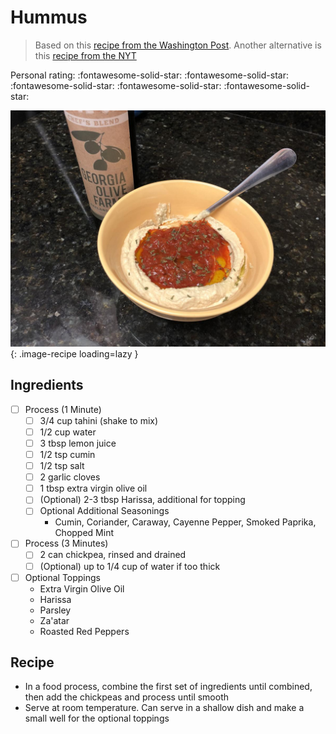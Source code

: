 # Hummus

> Based on this [recipe from the Washington Post](https://www.washingtonpost.com/recipes/speedy-homemade-hummus/16549/). Another alternative is this [recipe from the NYT](https://cooking.nytimes.com/recipes/12703-hummus)

<!-- {cts} rating=5; (User can specify rating on scale of 1-5) -->

Personal rating: :fontawesome-solid-star: :fontawesome-solid-star: :fontawesome-solid-star: :fontawesome-solid-star: :fontawesome-solid-star:

<!-- {cte} -->

<!-- {cts} name_image=hummus.jpeg; (User can specify image name) -->

![hummus.jpeg](./hummus.jpeg){: .image-recipe loading=lazy }

<!-- {cte} -->

## Ingredients

<!-- FIXME: The indented bullets don't appear correctly. May need to change spacing -->

- [ ] Process (1 Minute)
    - [ ] 3/4 cup tahini (shake to mix)
    - [ ] 1/2 cup water
    - [ ] 3 tbsp lemon juice
    - [ ] 1/2 tsp cumin
    - [ ] 1/2 tsp salt
    - [ ] 2 garlic cloves
    - [ ] 1 tbsp extra virgin olive oil
    - [ ] (Optional) 2-3 tbsp Harissa, additional for topping
    - [ ] Optional Additional Seasonings
        - Cumin, Coriander, Caraway, Cayenne Pepper, Smoked Paprika, Chopped Mint
- [ ] Process (3 Minutes)
    - [ ] 2 can chickpea, rinsed and drained
    - [ ] (Optional) up to 1/4 cup of water if too thick
- [ ] Optional Toppings
    - Extra Virgin Olive Oil
    - Harissa
    - Parsley
    - Za'atar
    - Roasted Red Peppers

## Recipe

- In a food process, combine the first set of ingredients until combined, then add the chickpeas and process until smooth
- Serve at room temperature. Can serve in a shallow dish and make a small well for the optional toppings
